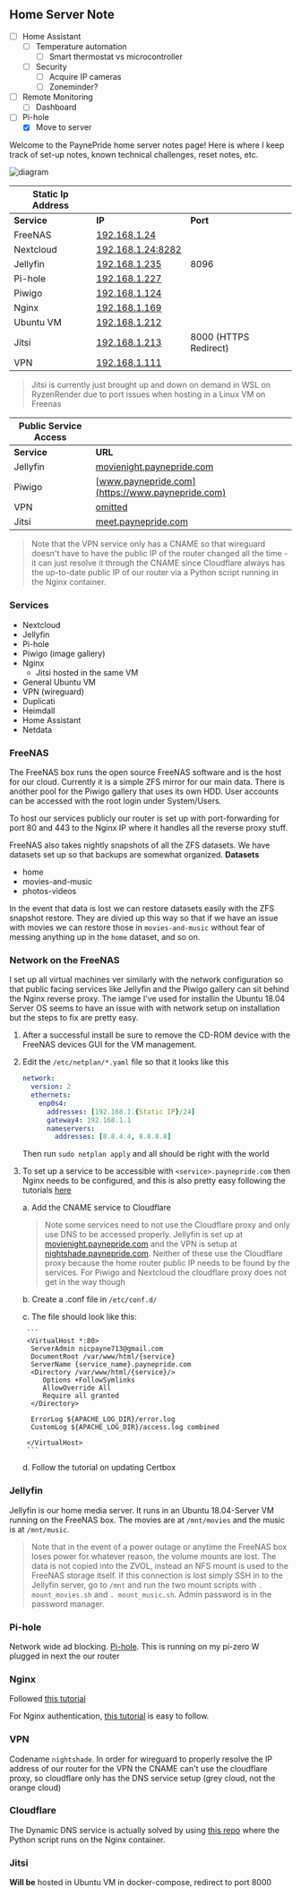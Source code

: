 Home Server Note
---

- [ ] Home Assistant
  - [ ] Temperature automation
    - [ ] Smart thermostat vs microcontroller
  - [ ] Security
    - [ ] Acquire IP cameras
    - [ ] Zoneminder?
- [ ] Remote Monitoring
  - [ ] Dashboard
- [ ] Pi-hole
  - [x] Move to server

Welcome to the PaynePride home server notes page!
Here is where I keep track of set-up notes, known technical challenges, reset notes, etc.

![diagram](/docs/home-server-connectivity.png "Network")


| Static Ip Address | | |
| --- | --- | --- |
| **Service** | **IP** | **Port** | 
| FreeNAS | [192.168.1.24](http://192.168.1.24) | | 
| Nextcloud | [192.168.1.24:8282](http://192.168.1.24:8282)
| Jellyfin | [192.168.1.235](http://192.168.1.235) | 8096 |
| Pi-hole | [192.168.1.227](http://162.168.1.227) | |
| Piwigo | [192.168.1.124](http://192.168.1.124) | |
| Nginx | [192.168.1.169](http://192.168.1.169) | |
| Ubuntu VM | [192.168.1.212](http://192.168.1.212) | |
| Jitsi | [192.168.1.213](https://192.168.1.213:8000) | 8000 (HTTPS Redirect) |
| VPN | [192.168.1.111](http://192.168.1.111)
> Jitsi is currently just brought up and down on demand in WSL on RyzenRender due to port issues when hosting in a Linux VM on Freenas

| Public Service Access | | 
| --- | --- |
| **Service** | **URL** 
| Jellyfin | [movienight.paynepride.com](https://movienight.paynepride.com) | 
| Piwigo | [www.paynepride.com](https://www.paynepride.com) | 
| VPN | [omitted]() | 
| Jitsi | [meet.paynepride.com](https://meet.paynepride.com) |

>Note that the VPN service only has a CNAME so that wireguard doesn't have to have the public IP of the router changed all the time - it can just resolve it through the CNAME since Cloudflare always has the up-to-date public IP of our router via a Python script running in the Nginx container.

### Services
- Nextcloud
- Jellyfin
- Pi-hole
- Piwigo (image gallery)
- Nginx
    - Jitsi hosted in the same VM
- General Ubuntu VM
- VPN (wireguard)
- Duplicati
- Heimdall
- Home Assistant
- Netdata

### FreeNAS
The FreeNAS box runs the open source FreeNAS software and is the host for our cloud. Currently it is a simple ZFS mirror for our main data. There is another pool for the Piwigo gallery that uses its own HDD.
User accounts can be accessed with the root login under System/Users.

To host our services publicly our router is set up with port-forwarding for port 80 and 443 to the Nginx IP where it handles all the reverse proxy stuff.

FreeNAS also takes nightly snapshots of all the ZFS datasets. We have datasets set up so that backups are somewhat organized.
**Datasets**
- home
- movies-and-music
- photos-videos

In the event that data is lost we can restore datasets easily with the ZFS snapshot restore. They are divied up this way so that if we have an issue with movies we can restore those in `movies-and-music` without fear of messing anything up in the `home` dataset, and so on.

### Network on the FreeNAS
I set up all virtual machines ver similarly with the network configuration so that public facing services like Jellyfin and the Piwigo gallery can sit behind the Nginx reverse proxy. The iamge I've used for installin the Ubuntu 18.04 Server OS seems to have an issue with with network setup on installation but the steps to fix are pretty easy.

1. After a successful install be sure to remove the CD-ROM device with the FreeNAS devices GUI for the VM management.
2. Edit the `/etc/netplan/*.yaml` file so that it looks like this
    ```yaml
    network:
      version: 2
      ethernets:
        enp0s4:
          addresses: [192.168.1.{Static IP}/24]
          gateway4: 192.168.1.1
          nameservers:
            addresses: [8.8.4.4, 8.8.8.8]
    ```
   Then run `sudo netplan apply` and all should be right with the world

3. To set up a service to be accessible with `<service>.paynepride.com` then Nginx needs to be configured, and this is also pretty easy following the tutorials [here](https://linuxhint.com/nginx_reverse_proxy-2/)
    
    a. Add the CNAME service to Cloudflare
    >Note some services need to not use the Cloudflare proxy and only use DNS to be accessed properly. Jellyfin is set up at [movienight.paynepride.com](http://movienight.paynepride.com) and the VPN is setup at [nightshade.paynepride.com](http://nightshade.paynepride.com). Neither of these use the Cloudflare proxy because the home router public IP needs to be found by the services. For Piwigo and Nextcloud the cloudflare proxy does not get in the way though
    
    b. Create a <service>.conf file in `/etc/conf.d/`
    
    c. The file should look like this:
    
        ```
        <VirtualHost *:80>
         ServerAdmin nicpayne713@gmail.com
         DocumentRoot /var/www/html/{service}
         ServerName {service_name}.paynepride.com
         <Directory /var/www/html/{service}/>
            Options +FollowSymlinks
            AllowOverride All
            Require all granted
         </Directory>
    
         ErrorLog ${APACHE_LOG_DIR}/error.log
         CustomLog ${APACHE_LOG_DIR}/access.log combined
    
        </VirtualHost>
        ```
    
    d. Follow the tutorial on updating Certbox

### Jellyfin
Jellyfin is our home media server. It runs in an Ubuntu 18.04-Server VM running on the FreeNAS box. The movies are at `/mnt/movies` and the music is at `/mnt/music`. 
> Note that in the event of a power outage or anytime the FreeNAS box loses power for whatever reason, the volume mounts are lost. The data is not copied into the ZVOL, instead an NFS mount is used to the FreeNAS storage itself. If this connection is lost simply SSH in to the Jellyfin server, go to `/mnt` and run the two mount scripts with `. mount_movies.sh` and `. mount_music.sh`. Admin password is in the password manager.

### Pi-hole
Network wide ad blocking. [Pi-hole](https://pi-hole.net/).
This is running on my pi-zero W plugged in next the our router

### Nginx
Followed [this tutorial](https://linuxhint.com/nginx_reverse_proxy/)

For Nginx authentication, [this tutorial](https://www.digitalocean.com/community/tutorials/how-to-set-up-password-authentication-with-nginx-on-ubuntu-14-04) is easy to follow.

### VPN
Codename `nightshade`. In order for wireguard to properly resolve the IP address of our router for the VPN the CNAME can't use the cloudflare proxy, so cloudflare only has the DNS service setup (grey cloud, not the orange cloud)

### Cloudflare
The Dynamic DNS service is actually solved by using [this repo](https://github.com/adrienbrignon/cloudflare-ddns.git) where the Python script runs on the Nginx container.

### Jitsi
**Will be** hosted in Ubuntu VM in docker-compose, redirect to port 8000
 
